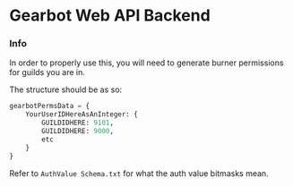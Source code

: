 # Gearbot Web API Backend

### Info
In order to properly use this, you will need to generate burner permissions for guilds you are in.

The structure should be as so:

```python
gearbotPermsData = {
    YourUserIDHereAsAnInteger: {
        GUILDIDHERE: 9101,
        GUILDIDHERE: 9000,
        etc
    }
}
```

Refer to `AuthValue Schema.txt` for what the auth value bitmasks mean.